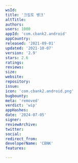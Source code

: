 ```yaml
---
wsId: 
title: '크립토 뱅크'
altTitle: 
authors: 
users: 1000
appId: 'com.cbank2.android'
appCountry: 
released: '2021-09-01'
updated: '2021-10-07'
version: '2.9'
stars: 2.6
ratings: 
reviews: 
size: 
website: 
repository: 
issue: 
icon: 'com.cbank2.android.png'
bugbounty: 
meta: 'removed'
verdict: 'wip'
appHashes: 
date: '2024-07-05'
signer: 
reviewArchive: 
twitter: 
social: 
redirect_from: 
developerName: 'CBNK'
features: 

---
```


